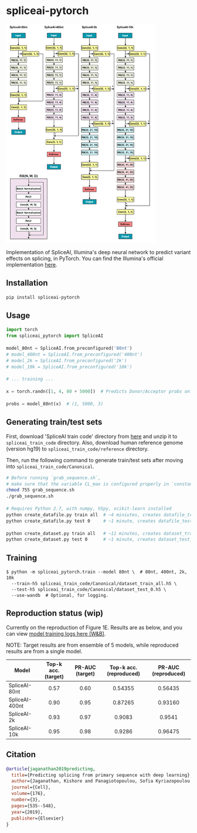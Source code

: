 # spliceai-pytorch

![model](img/banner.png)

Implementation of SpliceAI, Illumina's deep neural network to predict variant effects on splicing, in PyTorch. You can find the Illumina's official implementation [here](https://github.com/Illumina/SpliceAI).

## Installation

```bash
pip install spliceai-pytorch
```

## Usage
```python
import torch
from spliceai_pytorch import SpliceAI

model_80nt = SpliceAI.from_preconfigured('80nt')
# model_400nt = SpliceAI.from_preconfigured('400nt')
# model_2k = SpliceAI.from_preconfigured('2k')
# model_10k = SpliceAI.from_preconfigured('10k')

# ... training ...

x = torch.randn([1, 4, 80 + 5000])  # Predicts Donor/Acceptor probs only for core 5000nt region.

probs = model_80nt(x)  # (1, 5000, 3)
```

## Generating train/test sets

First, download 'SpliceAI train code' directory from [here](https://basespace.illumina.com/s/5u6ThOblecrh) and unzip it to `spliceai_train_code` directory.
Also, download human reference genome (version hg19) to `spliceai_train_code/reference` directory.

Then, run the following command to generate train/test sets after moving into `spliceai_train_code/Canonical`.

```bash
# Before running `grab_sequence.sh`,
# make sure that the variable CL_max is configured properly in `constants.py` (80, 400, 2000 or 10000)
chmod 755 grab_sequence.sh
./grab_sequence.sh

# Requires Python 2.7, with numpy, h5py, scikit-learn installed
python create_datafile.py train all  # ~4 miniutes, creates datafile_train_all.h5 (27G)
python create_datafile.py test 0     # ~1 minute, creates datafile_test_0.h5 (2.4G)

python create_dataset.py train all   # ~11 minutes, creates dataset_train_all.h5 (5.4G)
python create_dataset.py test 0      # ~1 minute, creates dataset_test_0.h5 (0.5G)
```

## Training
```shell
$ python -m spliceai_pytorch.train --model 80nt \  # 80nt, 400nt, 2k, 10k
  --train-h5 spliceai_train_code/Canonical/dataset_train_all.h5 \
  --test-h5 spliceai_train_code/Canonical/dataset_test_0.h5 \
  --use-wandb  # Optional, for logging.
```

## Reproduction status (wip)

Currently on the reproduction of Figure 1E. Results are as below, and you can view [model training logs here (W&B)](https://wandb.ai/dohlee/spliceai-pytorch/reports/SpliceAI-reproduction-Single-model---VmlldzozNjAyNTE5?accessToken=mfmsivay143tqauivt18mxvuna3j1s7ff54c6lg749hjuf11r8xnsllj3ecs1okm).

NOTE: Target results are from ensemble of 5 models, while reproduced results are from a single model.

|Model|Top-k acc. (target)|PR-AUC (target)|Top-k acc. (reproduced)|PR-AUC (reproduced)|
|-----|:-----------------:|:-------------:|:---------------------:|:-----------------:|
SpliceAI-80nt|0.57|0.60|0.54355|0.56435|
SpliceAI-400nt|0.90|0.95|0.87265|0.93160|
SpliceAI-2k|0.93|0.97|0.9083|0.9541|
SpliceAI-10k|0.95|0.98|0.9286|0.96475|

## Citation
```bibtex
@article{jaganathan2019predicting,
  title={Predicting splicing from primary sequence with deep learning},
  author={Jaganathan, Kishore and Panagiotopoulou, Sofia Kyriazopoulou and McRae, Jeremy F and Darbandi, Siavash Fazel and Knowles, David and Li, Yang I and Kosmicki, Jack A and Arbelaez, Juan and Cui, Wenwu and Schwartz, Grace B and others},
  journal={Cell},
  volume={176},
  number={3},
  pages={535--548},
  year={2019},
  publisher={Elsevier}
}
```
